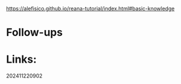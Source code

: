  https://alefisico.github.io/reana-tutorial/index.html#basic-knowledge


# Follow-ups


# Links: 



202411220902
